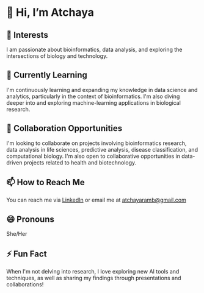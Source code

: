 # 👋 Hi, I’m Atchaya

## 👀 Interests
I am passionate about bioinformatics, data analysis, and exploring the intersections of biology and technology.

## 🌱 Currently Learning
I'm continuously learning and expanding my knowledge in data science and analytics, particularly in the context of bioinformatics. I'm also diving deeper into and exploring machine-learning applications in biological research.

## 💞️ Collaboration Opportunities
I'm looking to collaborate on projects involving bioinformatics research, data analysis in life sciences, predictive analysis, disease classification, and computational biology. I'm also open to collaborative opportunities in data-driven projects related to health and biotechnology.

## 📫 How to Reach Me
You can reach me via [LinkedIn](www.linkedin.com/in/atchayabv) or email me at atchayaramb@gmail.com

## 😄 Pronouns
She/Her

## ⚡ Fun Fact
When I'm not delving into research, I love exploring new AI tools and techniques, as well as sharing my findings through presentations and collaborations!
